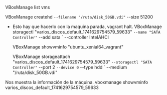  VBoxManage list vms

 VBoxManage createhd `
  --filename "/ruta/disk_50GB.vdi" `
  --size 51200

- Esto hay que hacerlo con la maquina parada, vagrant halt.
VBoxManage storagectl "varios_discos_default_1741629754579_59633" `
 --name "SATA Controller" `
 --add sata `
 --controller IntelAHCI


  VBoxManage showvminfo "ubuntu_xenial64_vagrant"

  VBoxManage storageattach "varios_discos_default_1741629754579_59633" `
  --storagectl "SATA Controller" `
  --port 2 `
  --device 0 `
  --type hdd `
  --medium "/ruta/disk_50GB.vdi"


Nos muestra la información de la máquina.
vboxmanage showvminfo varios_discos_default_1741629754579_59633
  